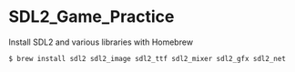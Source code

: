 # SDL2_Game_Practice

Install SDL2 and various libraries with Homebrew

```
$ brew install sdl2 sdl2_image sdl2_ttf sdl2_mixer sdl2_gfx sdl2_net
```
